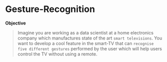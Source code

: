 # Gesture-Recognition

<strong>Objective</strong>
>Imagine you are working as a data scientist at a home electronics company which manufactures state of the art `smart televisions`. You want to develop a cool feature in the smart-TV that can `recognise five different gestures` performed by the user which will help users control the TV without using a remote.
